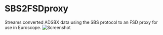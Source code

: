 # SBS2FSDproxy
Streams converted ADSBX data using the SBS protocol to an FSD proxy for use in Euroscope.
![Screenshot](https://i.imgur.com/BK3Xhux.png)
